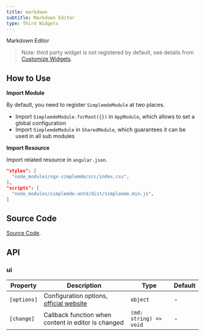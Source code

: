 ```yaml
---
title: markdown
subtitle: Markdown Editor
type: Third Widgets
---
```


Markdown Editor

> Note: third party widget is not registered by default, see details from [Customize Widgets](https://ng-alain.com/form/customize/en).

## How to Use

**Import Module**

By default, you need to register `SimplemdeModule` at two places.

- Import `SimplemdeModule.forRoot({})` in `AppModule`, which allows to set a global configuration
- Import `SimplemdeModule` in `SharedModule`, which guarantees it can be used in all sub modules

**Import Resource**

Import related resource in `angular.json`.

```json
"styles": [
  "node_modules/ngx-simplemde/src/index.css",
],
"scripts": [
  "node_modules/simplemde-antd/dist/simplemde.min.js",
]
```

## Source Code

[Source Code](https://github.com/ng-alain/delon/tree/master/packages/form/widgets-third/markdown).

## API

### ui

| Property | Description | Type | Default |
|----------|-------------|------|---------|
| `[options]` | Configuration options, [official website](https://github.com/cipchk/ngx-simplemde) | `object` | - |
| `[change]` | Callback function when content in editor is changed | `(md: string) => void` | - |

